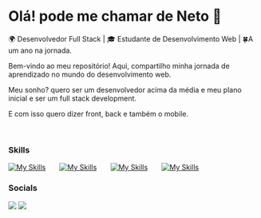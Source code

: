 Olá! pode me chamar de Neto :rocket: 
========================================================================================================================================
🌍 Desenvolvedor Full Stack | 🎓 Estudante de Desenvolvimento Web | :four_leaf_clover:A um ano na jornada.

Bem-vindo ao meu repositório! Aqui, compartilho minha jornada de aprendizado no mundo do desenvolvimento web.

Meu sonho? quero ser um desenvolvedor acima da média e meu plano inicial e ser um full stack development.

E com isso quero dizer front, back e também o mobile.

<br/>

### Skills

[![My Skills](https://skillicons.dev/icons?i=html,css,bootstrap)](https://skillicons.dev) &nbsp;&nbsp;&nbsp;&nbsp;&nbsp; [![My Skills](https://skillicons.dev/icons?i=js,ts,py)](https://skillicons.dev) &nbsp;&nbsp;&nbsp;&nbsp;&nbsp;
[![My Skills](https://skillicons.dev/icons?i=nodejs,mysql,sequelize)](https://skillicons.dev) &nbsp;&nbsp;&nbsp;&nbsp;&nbsp; [![My Skills](https://skillicons.dev/icons?i=react,redux,docker)](https://skillicons.dev) &nbsp;&nbsp;&nbsp;&nbsp;&nbsp;
<br/>

### Socials
<div> 
  <a href="https://www.instagram.com/joao.eto/" target="_blank"><img src="https://img.shields.io/badge/-Instagram-%23E4405F?style=for-the-badge&logo=instagram&logoColor=white" target="_blank"></a>
  <a href="https://www.linkedin.com/in/joaonetodev-code/" target="_blank"><img src="https://img.shields.io/badge/-LinkedIn-%230077B5?style=for-the-badge&logo=linkedin&logoColor=white" target="_blank"></a> 
</div>
